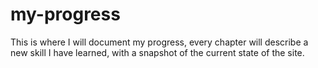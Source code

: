 # my-progress
This is where I will document my progress, every chapter will describe a new skill I have learned, with a snapshot of the current state of the site.
